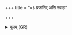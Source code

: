 +++
title = "०३ प्रजातिर् असि स्वाहा"

+++
<details><summary>मूलम् (GR)</summary>

+++(not found in PSK)+++प्रजातिर् असि स्वाहा ॥
</details>